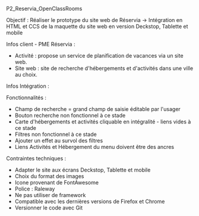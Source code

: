 P2_Reservia_OpenClassRooms

Objectif : Réaliser le prototype du site web de Réservia -> Intégration en HTML et CCS de la maquette du site web en version Deckstop, Tablette et mobile

Infos client - PME Réservia : 
- Activité : propose un service de planification de vacances via un site web.
- Site web : site de recherche d'hébergements et d'activités dans une ville au choix.

Infos Intégration : 

Fonctionnalités : 
- Champ de recherche = grand champ de saisie éditable par l'usager 
- Bouton recherche non fonctionnel à ce stade
- Carte d'hébergements et activités cliquable en intégralité - liens vides à ce stade
- Filtres non fonctionnel à ce stade 
- Ajouter un effet au survol des filtres
- Liens Activités et Hébergement du menu doivent être des ancres

Contraintes techniques : 
- Adapter le site aux écrans Deckstop, Tablette et mobile
- Choix du format des images 
- Icone provenant de FontAwesome
- Police : Raleway
- Ne pas utiliser de framework
- Compatible avec les dernières versions de Firefox et Chrome
- Versionner le code avec Git 

